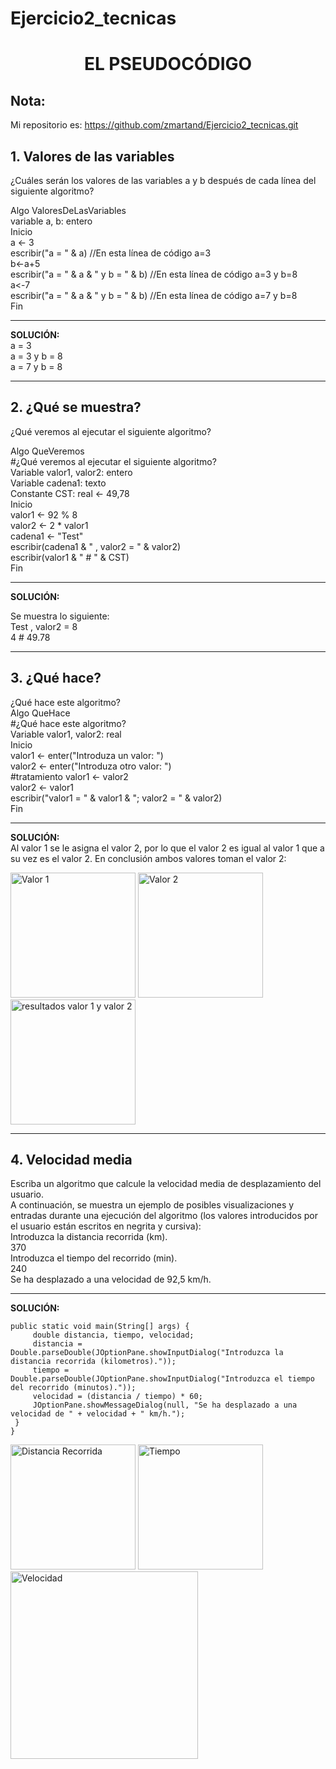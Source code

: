# Ejercicio2_tecnicas
<h1 align="center"> EL PSEUDOCÓDIGO </h1>

## Nota:

Mi repositorio es: https://github.com/zmartand/Ejercicio2_tecnicas.git

## 1. Valores de las variables
¿Cuáles serán los valores de las variables a y b después de cada línea del siguiente algoritmo?

Algo ValoresDeLasVariables  
variable a, b: entero  
Inicio  
   a <- 3  
   escribir("a = " & a)  //En esta línea de código a=3  
   b<-a+5   
   escribir("a = " & a & " y b = " & b)  //En esta línea de código a=3 y b=8  
   a<-7    
   escribir("a = " & a & " y b = " & b)  //En esta línea de código a=7 y b=8  
Fin 
***
**SOLUCIÓN:**  
a = 3  
a = 3 y b = 8  
a = 7 y b = 8  
***
## 2. ¿Qué se muestra?
¿Qué veremos al ejecutar el siguiente algoritmo?

Algo QueVeremos   
#¿Qué veremos al ejecutar el siguiente algoritmo?  
Variable valor1, valor2: entero  
Variable cadena1: texto  
Constante CST: real <- 49,78  
Inicio  
   valor1 <- 92 % 8  
   valor2 <- 2 * valor1  
   cadena1 <- "Test"  
   escribir(cadena1 & " , valor2 = " & valor2)  
   escribir(valor1 & " # " & CST)  
Fin  
***
**SOLUCIÓN:**  

Se muestra lo siguiente:  
Test , valor2 = 8  
4 # 49.78  
***
## 3. ¿Qué hace?
¿Qué hace este algoritmo?  
Algo QueHace  
#¿Qué hace este algoritmo?  
Variable valor1, valor2: real  
Inicio  
   valor1 <- enter("Introduza un valor: ")  
   valor2 <- enter("Introduza otro valor: ")  
   #tratamiento 
   valor1 <- valor2  
   valor2 <- valor1  
   escribir("valor1 = " & valor1 & "; valor2 = " & valor2)  
Fin  
***
**SOLUCIÓN:**  
Al valor 1 se le asigna el valor 2, por lo que el valor 2 es igual al valor 1 que a su vez es el valor 2. En conclusión
ambos valores toman el valor 2:  

<image src="valor1.png" width="200" alt="Valor 1">
<image src="valor2.png"  width="200" alt="Valor 2">
<image src="valor1-valor2.png"  width="200" alt="resultados valor 1 y valor 2">  
   
***
   
## 4. Velocidad media
Escriba un algoritmo que calcule la velocidad media de desplazamiento del usuario.  
A continuación, se muestra un ejemplo de posibles visualizaciones y entradas durante una ejecución del algoritmo (los valores introducidos por el usuario están escritos en negrita y cursiva):  
Introduzca la distancia recorrida (km).  
370  
Introduzca el tiempo del recorrido (min).  
240  
Se ha desplazado a una velocidad de 92,5 km/h.  
   ***  
   **SOLUCIÓN:**
   ~~~
   public static void main(String[] args) {
        double distancia, tiempo, velocidad;
        distancia = Double.parseDouble(JOptionPane.showInputDialog("Introduzca la distancia recorrida (kilometros)."));
        tiempo = Double.parseDouble(JOptionPane.showInputDialog("Introduzca el tiempo del recorrido (minutos)."));
        velocidad = (distancia / tiempo) * 60;
        JOptionPane.showMessageDialog(null, "Se ha desplazado a una velocidad de " + velocidad + " km/h.");
    }
}
   ~~~
   
<image src="distanciaRecorrida.png" width="200" alt="Distancia Recorrida">
<image src="tiempo.png"  width="200" alt="Tiempo">
<image src="velocidad.png"  width="300" alt="Velocidad">
